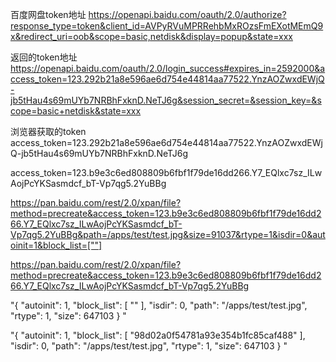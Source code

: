 百度网盘token地址
https://openapi.baidu.com/oauth/2.0/authorize?response_type=token&client_id=AVPyRVuMPRRehbMxROzsFmEXotMEmQ9x&redirect_uri=oob&scope=basic,netdisk&display=popup&state=xxx

返回的token地址
https://openapi.baidu.com/oauth/2.0/login_success#expires_in=2592000&access_token=123.292b21a8e596ae6d754e44814aa77522.YnzAOZwxdEWjQ-jb5tHau4s69mUYb7NRBhFxknD.NeTJ6g&session_secret=&session_key=&scope=basic+netdisk&state=xxx


浏览器获取的token
access_token=123.292b21a8e596ae6d754e44814aa77522.YnzAOZwxdEWjQ-jb5tHau4s69mUYb7NRBhFxknD.NeTJ6g


access_token=123.b9e3c6ed808809b6fbf1f79de16dd266.Y7_EQlxc7sz_ILwAojPcYKSasmdcf_bT-Vp7qg5.2YuBBg



https://pan.baidu.com/rest/2.0/xpan/file?method=precreate&access_token=123.b9e3c6ed808809b6fbf1f79de16dd266.Y7_EQlxc7sz_ILwAojPcYKSasmdcf_bT-Vp7qg5.2YuBBg&path=/apps/test/test.jpg&size=91037&rtype=1&isdir=0&autoinit=1&block_list=[""]

https://pan.baidu.com/rest/2.0/xpan/file?method=precreate&access_token=123.b9e3c6ed808809b6fbf1f79de16dd266.Y7_EQlxc7sz_ILwAojPcYKSasmdcf_bT-Vp7qg5.2YuBBg

"{
    "autoinit": 1,
    "block_list": [
        ""
    ],
    "isdir": 0,
    "path": "/apps/test/test.jpg",
    "rtype": 1,
    "size": 647103
}
"

"{
    "autoinit": 1,
    "block_list": [
        "98d02a0f54781a93e354b1fc85caf488"
    ],
    "isdir": 0,
    "path": "/apps/test/test.jpg",
    "rtype": 1,
    "size": 647103
}
"